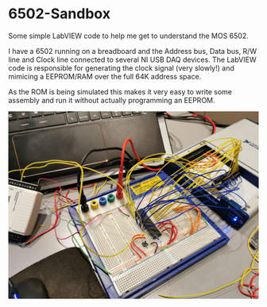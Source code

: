 # 6502-Sandbox

Some simple LabVIEW code to help me get to understand the MOS 6502.

I have a 6502 running on a breadboard and the Address bus, Data bus, R/W line and Clock line connected to several NI USB DAQ devices. The LabVIEW code is responsible for generating the clock signal (very slowly!) and mimicing a EEPROM/RAM over the full 64K address space.

As the ROM is being simulated this makes it very easy to write some assembly and run it without actually programming an EEPROM.

![Alt text](Resource/Pictures/Photo%201.jpeg)
